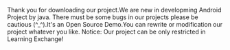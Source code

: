 Thank you for downloading our project.We are new in developming Android Project by java. 
There must be some bugs in our projects please be cautious (^_^).It's an Open Source Demo.You can rewrite or modification our project whatever you like.
Notice: Our project can be only restricted in Learning Exchange!   
